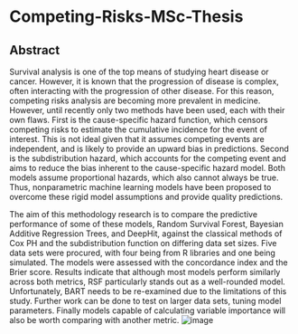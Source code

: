 # Competing-Risks-MSc-Thesis
## Abstract
Survival analysis is one of the top means of studying heart disease or cancer. However, it is known that the progression of disease is complex, often interacting with the progression of other disease. For this reason, competing risks analysis are becoming more prevalent in medicine. However, until recently only two methods have been used, each with their own flaws. First is the cause-specific hazard function, which censors competing risks to estimate the cumulative incidence for the event of interest. This is not ideal given that it assumes competing events are independent, and is likely to provide an upward bias in predictions. Second is the subdistribution hazard, which accounts for the competing event and aims to reduce the bias inherent to the cause-specific hazard model. Both models assume proportional hazards, which also cannot always be true. Thus, nonparametric machine learning models have been proposed to overcome these rigid model assumptions and provide quality predictions. 

The aim of this methodology research is to compare the predictive performance of some of these models, Random Survival Forest, Bayesian Additive Regression Trees, and DeepHit, against the classical methods of Cox PH and the subdistribution function on differing data set sizes. Five data sets were procured, with four being from R libraries and one being simulated. The models were assessed with the concordance index and the Brier score. Results indicate that although most models perform similarly across both metrics, RSF particularly stands out as a well-rounded model. Unfortunately, BART needs to be re-examined due to the limitations of this study. Further work can be done to test on larger data sets, tuning model parameters. Finally models capable of calculating variable importance will also be worth comparing with another metric.
![image](https://github.com/james113001/Competing-Risks-Thesis/assets/44733004/8edd945d-100b-4ab8-9a38-4c53498ea3db)

